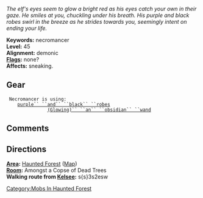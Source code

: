 *The elf's eyes seem to glow a bright red as his eyes catch your own in
their gaze. He smiles at you, chuckling under his breath. His purple and
black robes swirl in the breeze as he strides towards you, seemingly
intent on ending your life.*

**Keywords:** necromancer  
**Level:** 45  
**Alignment:** demonic  
**[Flags](:Category:Mob_Types.md "wikilink"):** none?  
**Affects:** sneaking.

## Gear

` Necromancer is using:`  
` `<worn about body>`   `[`purple`` ``and`` ``black`` ``robes`](Purple_And_Black_Robes.md "wikilink")  
` `<held>`              `[`(Glowing)`` ``an`` ``obsidian`` ``wand`](Obsidian_Wand.md "wikilink")

## Comments

## Directions

**[Area](:Category:_Areas.md "wikilink"):** [Haunted
Forest](:Category:Haunted_Forest.md "wikilink")
([Map](Haunted_Forest_Map.md "wikilink"))  
**[Room](:Category:_Rooms.md "wikilink"):** Amongst a Copse of Dead
Trees  
**Walking route from [Kelsee](Kelsee "wikilink"):** s{s}3s2esw

[Category:Mobs In Haunted
Forest](Category:Mobs_In_Haunted_Forest "wikilink")
